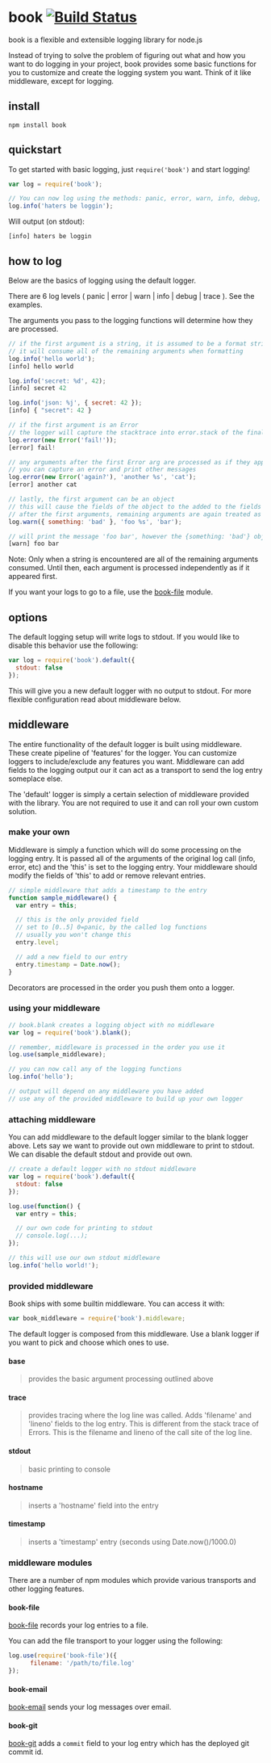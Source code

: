 # book [![Build Status](https://secure.travis-ci.org/shtylman/node-book.png?branch=master)](http://travis-ci.org/shtylman/node-book) #

book is a flexible and extensible logging library for node.js

Instead of trying to solve the problem of figuring out what and how you want to do logging in your project, book provides some basic functions for you to customize and create the logging system you want. Think of it like middleware, except for logging.

## install

```
npm install book
```

## quickstart

To get started with basic logging, just ```require('book')``` and start logging!

```javascript
var log = require('book');

// You can now log using the methods: panic, error, warn, info, debug, trace
log.info('haters be loggin');
```

Will output (on stdout):
```
[info] haters be loggin
```

## how to log

Below are the basics of logging using the default logger.

There are 6 log levels ( panic | error | warn | info | debug | trace ). See the examples.

The arguments you pass to the logging functions will determine how they are processed.

```javascript
// if the first argument is a string, it is assumed to be a format string
// it will consume all of the remaining arguments when formatting
log.info('hello world');
[info] hello world

log.info('secret: %d', 42);
[info] secret 42

log.info('json: %j', { secret: 42 });
[info] { "secret": 42 }
```

```javascript
// if the first argument is an Error
// the logger will capture the stacktrace into error.stack of the final log entry
log.error(new Error('fail!'));
[error] fail!

// any arguments after the first Error arg are processed as if they appeared as the first
// you can capture an error and print other messages
log.error(new Error('again?'), 'another %s', 'cat');
[error] another cat
```

```javascript
// lastly, the first argument can be an object
// this will cause the fields of the object to the added to the fields of the final log entry
// after the first arguments, remaining arguments are again treated as if they were the first
log.warn({ something: 'bad' }, 'foo %s', 'bar');

// will print the message 'foo bar', however the {something: 'bad'} object can be accessed in your custom middleware as you please.
[warn] foo bar
```

Note: Only when a string is encountered are all of the remaining arguments consumed. Until then, each argument is processed independently as if it appeared first.

If you want your logs to go to a file, use the [book-file](https://github.com/shtylman/node-book-file) module.

## options

The default logging setup will write logs to stdout. If you would like to disable this behavior use the following:

```javascript
var log = require('book').default({
  stdout: false
});
```

This will give you a new default logger with no output to stdout. For more flexible configuration read about middleware below.

## middleware

The entire functionality of the default logger is built using middleware. These create pipeline of 'features' for the logger. You can customize loggers to include/exclude any features you want. Middleware can add fields to the logging output our it can act as a transport to send the log entry someplace else.

The 'default' logger is simply a certain selection of middleware provided with the library. You are not required to use it and can roll your own custom solution.

### make your own

Middleware is simply a function which will do some processing on the logging entry. It is passed all of the arguments of the original log call (info, error, etc) and the 'this' is set to the logging entry. Your middleware should modify the fields of 'this' to add or remove relevant entries.

```javascript
// simple middleware that adds a timestamp to the entry
function sample_middleware() {
  var entry = this;

  // this is the only provided field
  // set to [0..5] 0=panic, by the called log functions
  // usually you won't change this
  entry.level;

  // add a new field to our entry
  entry.timestamp = Date.now();
}
```

Decorators are processed in the order you push them onto a logger.

### using your middleware

```javascript
// book.blank creates a logging object with no middleware
var log = require('book').blank();

// remember, middleware is processed in the order you use it
log.use(sample_middleware);

// you can now call any of the logging functions
log.info('hello');

// output will depend on any middleware you have added
// use any of the provided middleware to build up your own logger
```

### attaching middleware

You can add middleware to the default logger similar to the blank logger above. Lets say we want to provide out own middleware to print to stdout. We can disable the default stdout and provide out own.

```javascript
// create a default logger with no stdout middleware
var log = require('book').default({
  stdout: false
});

log.use(function() {
  var entry = this;

  // our own code for printing to stdout
  // console.log(...);
});

// this will use our own stdout middleware
log.info('hello world!');
```

### provided middleware

Book ships with some builtin middleware. You can access it with:

```javascript
var book_middleware = require('book').middleware;
```

The default logger is composed from this middleware. Use a blank logger if you want to pick and choose which ones to use.

#### base
> provides the basic argument processing outlined above

#### trace
> provides tracing where the log line was called. Adds 'filename' and 'lineno' fields to the log entry.
  This is different from the stack trace of Errors. This is the filename and lineno of the call site of the log line.

#### stdout
> basic printing to console

#### hostname
> inserts a 'hostname' field into the entry

#### timestamp
> inserts a 'timestamp' entry (seconds using Date.now()/1000.0)

### middleware modules ###

There are a number of npm modules which provide various transports and other logging features.

#### book-file ####

[book-file](https://github.com/shtylman/node-book-file) records your log entries to a file.

You can add the file transport to your logger using the following:

```javascript
log.use(require('book-file')({
      filename: '/path/to/file.log'
});
```

#### book-email ####

[book-email](https://github.com/shtylman/node-book-email) sends your log messages over email.

#### book-git ####

[book-git](https://github.com/shtylman/node-book-git) adds a ```commit``` field to your log entry which has the deployed git commit id.
